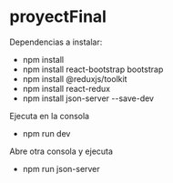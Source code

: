 # proyectFinal
Dependencias a instalar:
- npm install
- npm install react-bootstrap bootstrap
- npm install @reduxjs/toolkit
- npm install react-redux
- npm install json-server --save-dev

Ejecuta en la consola
- npm run dev

Abre otra consola y ejecuta
- npm run json-server
